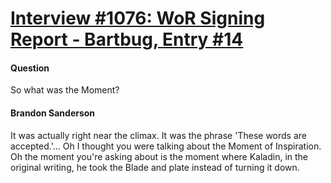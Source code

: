 # [Interview #1076: WoR Signing Report - Bartbug, Entry #14](https://www.theoryland.com/intvmain.php?i=1076#14)

#### Question

So what was the Moment?

#### Brandon Sanderson

It was actually right near the climax. It was the phrase 'These words are accepted.'... Oh I thought you were talking about the Moment of Inspiration. Oh the moment you're asking about is the moment where Kaladin, in the original writing, he took the Blade and plate instead of turning it down.


